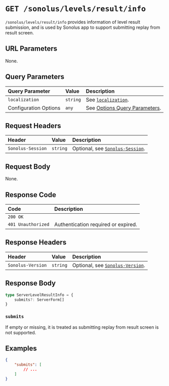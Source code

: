 # `GET /sonolus/levels/result/info`

`/sonolus/levels/result/info` provides information of level result submission, and is used by Sonolus app to support submitting replay from result screen.

## URL Parameters

None.

## Query Parameters

| Query Parameter       | Value    | Description                                                                      |
| :-------------------- | :------- | :------------------------------------------------------------------------------- |
| `localization`        | `string` | See [`localization`](../query-parameters/localization.md).                       |
| Configuration Options | `any`    | See [Options Query Parameters](../query-parameters/options-query-parameters.md). |

## Request Headers

| Header            | Value    | Description                                                       |
| :---------------- | :------- | :---------------------------------------------------------------- |
| `Sonolus-Session` | `string` | Optional, see [`Sonolus-Session`](../headers/sonolus-session.md). |

## Request Body

None.

## Response Code

| Code               | Description                         |
| :----------------- | :---------------------------------- |
| `200 OK`           |                                     |
| `401 Unauthorized` | Authentication required or expired. |

## Response Headers

| Header            | Value    | Description                                                       |
| :---------------- | :------- | :---------------------------------------------------------------- |
| `Sonolus-Version` | `string` | Optional, see [`Sonolus-Version`](../headers/sonolus-version.md). |

## Response Body

```ts
type ServerLevelResultInfo = {
    submits?: ServerForm[]
}
```

### `submits`

If empty or missing, it is treated as submitting replay from result screen is not supported.

## Examples

```json
{
    "submits": [
        // ...
    ]
}
```

